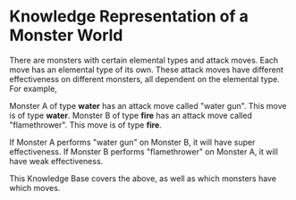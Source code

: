 # Knowledge Representation of a Monster World
There are monsters with certain elemental types and attack moves. Each move has an elemental type of its own. These attack moves have different effectiveness on different monsters, all dependent on the elemental type. For example,

Monster A of type **water** has an attack move called "water gun". This move is of type **water**.
Monster B of type **fire** has an attack move called "flamethrower". This move is of type **fire**.

If Monster A performs "water gun" on Monster B, it will have super effectiveness.
If Monster B performs "flamethrower" on Monster A, it will have weak effectiveness.

This Knowledge Base covers the above, as well as which monsters have which moves.
